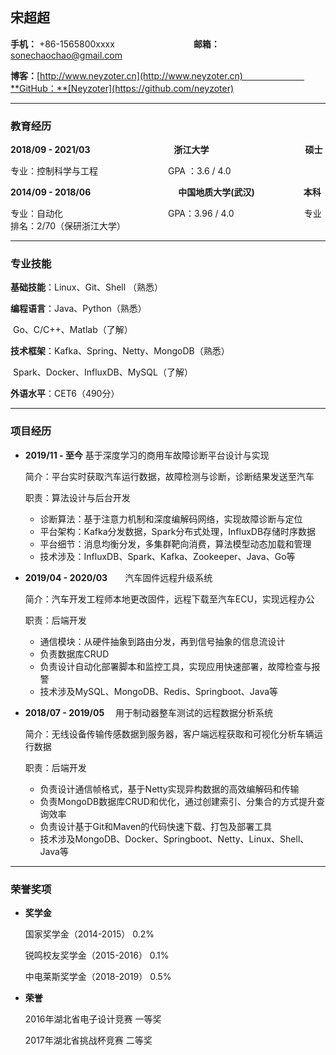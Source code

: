 ## 宋超超

**手机：** +86-1565800xxxx　　　　　　　　　**邮箱：** sonechaochao@gmail.com  

**博客：**[http://www.neyzoter.cn](http://www.neyzoter.cn)　　　　　　　**GitHub：**[Neyzoter](https://github.com/neyzoter)     

-----------------------

### 教育经历

**2018/09 - 2021/03**　　　　　　　　 　  **浙江大学**　　　　　　　　　　　**硕士**    

专业：控制科学与工程　　　　　　　　GPA ：3.6 / 4.0  

**2014/09 - 2018/06**　　　　　　　　　　**中国地质大学(武汉)**　　　    　　 **本科**    

专业：自动化　　　　　　　　　　　　GPA：3.96 / 4.0　　　　　　　　专业排名：2/70（保研浙江大学）  

****

### 专业技能

**基础技能**：Linux、Git、Shell （熟悉）

**编程语言**：Java、Python（熟悉）

​                  Go、C/C++、Matlab（了解）

**技术框架**：Kafka、Spring、Netty、MongoDB（熟悉）

​                  Spark、Docker、InfluxDB、MySQL（了解）

**外语水平**：CET6（490分）

------------------------

### 项目经历

* **2019/11 - 至今**              基于深度学习的商用车故障诊断平台设计与实现

  简介：平台实时获取汽车运行数据，故障检测与诊断，诊断结果发送至汽车

  职责：算法设计与后台开发

  * 诊断算法：基于注意力机制和深度编解码网络，实现故障诊断与定位
  * 平台架构：Kafka分发数据，Spark分布式处理，InfluxDB存储时序数据
  * 平台细节：消息均衡分发，多集群靶向消费，算法模型动态加载和管理
  * 技术涉及：InfluxDB、Spark、Kafka、Zookeeper、Java、Go等 

* **2019/04 - 2020/03**　　汽车固件远程升级系统

  简介：汽车开发工程师本地更改固件，远程下载至汽车ECU，实现远程办公

  职责：后端开发

  * 通信模块：从硬件抽象到路由分发，再到信号抽象的信息流设计
  * 负责数据库CRUD
  * 负责设计自动化部署脚本和监控工具，实现应用快速部署，故障检查与报警
  * 技术涉及MySQL、MongoDB、Redis、Springboot、Java等

* **2018/07 - 2019/05**　     用于制动器整车测试的远程数据分析系统

  简介：无线设备传输传感数据到服务器，客户端远程获取和可视化分析车辆运行数据

  职责：后端开发

  * 负责设计通信帧格式，基于Netty实现异构数据的高效编解码和传输
  * 负责MongoDB数据库CRUD和优化，通过创建索引、分集合的方式提升查询效率
  * 负责设计基于Git和Maven的代码快速下载、打包及部署工具
  * 技术涉及MongoDB、Docker、Springboot、Netty、Linux、Shell、Java等 

---------------------

### 荣誉奖项

* **奖学金**

  国家奖学金（2014-2015）                                        0.2%

  锐鸣校友奖学金（2015-2016）                                 0.1%

  中电莱斯奖学金（2018-2019）                                 0.5%

* **荣誉**

  2016年湖北省电子设计竞赛                                       一等奖

  2017年湖北省挑战杯竞赛                                           二等奖
